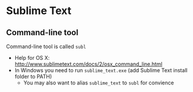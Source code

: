 # Sublime Text 

## Command-line tool

Command-line tool is called `subl`

- Help for OS X: <http://www.sublimetext.com/docs/2/osx_command_line.html>
- In Windows you need to run `sublime_text.exe` (add Sublime Text install folder to PATH)
	- You may also want to alias `sublime_text` to `subl` for convience
